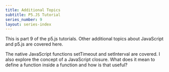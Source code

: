 ```yaml
---
title: Additional Topics
subtitle: P5.JS Tutorial
series_number: 9
layout: series-index
---
```


This is part 9 of the p5.js tutorials. Other additional topics about JavaScript and p5.js are covered here.

The native JavaScript functions setTimeout and setInterval are covered.
I also explore the concept of a JavaScript closure.
What does it mean to define a function inside a function and how is that useful?
